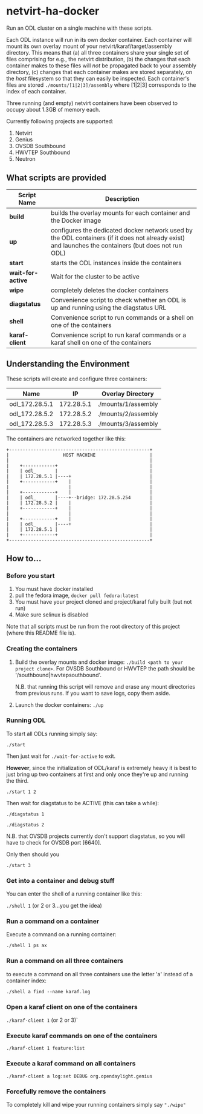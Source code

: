 # netvirt-ha-docker

Run an ODL cluster on a single machine with these scripts.

Each ODL instance will run in its own docker container. Each container will mount its own
overlay mount of your netvirt/karaf/target/assembly directory. This means that (a) all three
containers share your single set of files comprising for e.g., the netvirt distribution, (b) the changes 
that each container makes to these files will _not_ be propagated back to your assembly directory, 
(c) changes that each container makes are stored separately, on the _host_ filesystem so that they
can easily be inspected. Each container's files are stored `./mounts/[1|2|3]/assembly` where 
[1|2|3] corresponds to the index of each container.

Three running (and empty) netvirt containers have been observed to occupy about 1.3GB of memory each.

Currently following projects are supported:
1. Netvirt
2. Genius
3. OVSDB Southbound
4. HWVTEP Southbound
5. Neutron

## What scripts are provided

Script Name         | Description
--------------------|------------
**build**           | builds the overlay mounts for each container and the Docker image
**up**              | configures the dedicated docker network used by the ODL containers (if it does not already exist) and launches the containers (but does not run ODL)
**start**           | starts the ODL instances inside the containers
**wait-for-active** | Wait for the cluster to be active
**wipe**            | completely deletes the docker containers
**diagstatus**      | Convenience script to check whether an ODL is up and running using the diagstatus URL
**shell**           | Convenience script to run commands or a shell on one of the containers
**karaf-client**    | Convenience script to run karaf commands or a karaf shell on one of the containers

## Understanding the Environment

These scripts will create and configure three containers:

Name           | IP         | Overlay Directory
---------------|------------|-------------------
odl_172.28.5.1 | 172.28.5.1 | ./mounts/1/assembly
odl_172.28.5.2 | 172.28.5.2 | ./mounts/2/assembly
odl_172.28.5.3 | 172.28.5.3 | ./mounts/3/assembly

The containers are networked together like this:

```
+----------------------------------------------------+
|                    HOST MACHINE                    |
|                                                    |
|    +------------+                                  |
|    | odl_       |                                  |
|    | 172.28.5.1 |----+                             |
|    +------------+    |                             |
|                      |                             |
|    +------------+    |                             |
|    | odl_       |----+--bridge: 172.28.5.254       |
|    | 172.28.5.2 |    |                             |
|    +------------+    |                             | 
|                      |                             |
|    +------------+    |                             |
|    | odl_       |----+                             |
|    | 172.28.5.1 |                                  |
|    +------------+                                  |
+----------------------------------------------------+
```

## How to...

### Before you start

1. You must have docker installed
2. pull the fedora image, `docker pull fedora:latest`
3. You must have your project cloned and project/karaf fully built (but not run)
4. Make sure selinux is disabled

Note that all scripts must be run from the root directory of this project (where this README file is).

### Creating the containers

1. Build the overlay mounts and docker image: `./build <path to your project clone>`. For OVSDB Southbound or HWVTEP
   the path should be '<path to ovsdb clone>/southbound|hwvtepsouthbound'.
   
   N.B. that running this script will remove and erase any mount directories from previous runs. If you want to save logs, copy them aside.
   
2. Launch the docker containers: `./up`

### Running ODL
To start all ODLs running simply say:
  
  `./start`

Then just wait for `./wait-for-active` to exit.
  
**However**, since the initialization of ODL/karaf is extremely heavy it is best
to just bring up two containers at first and only once they're up and running
the third.

  `./start 1 2`

Then wait for diagstatus to be ACTIVE (this can take a while):

  `./diagstatus 1`

  `./diagstatus 2`

  N.B. that OVSDB projects currently don't support diagstatus, so you will have to check for OVSDB port [6640].

Only then should you

  `./start 3`

### Get into a container and debug stuff
You can enter the shell of a running container like this:

  `./shell 1` (or 2 or 3...you get the idea)

### Run a command on a container
Execute a command on a running container:

  `./shell 1 ps ax`

### Run a command on all three containers
to execute a command on all three containers use the letter 'a' instead of a container index:

  `./shell a find --name karaf.log`

### Open a karaf client on one of the containers

  `./karaf-client 1` (or 2 or 3)`

### Execute karaf commands on one of the containers

  `./karaf-client 1 feature:list`

### Execute a karaf command on all containers

  `./karaf-client a log:set DEBUG org.opendaylight.genius`

### Forcefully remove the containers
To completely kill and wipe your running containers simply say `"./wipe"`
